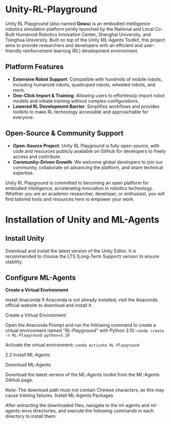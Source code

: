 # Unity-RL-Playground
Unity RL Playground (also named **Gewu**) is an embodied intelligence robotics simulation platform jointly launched by the National and Local Co-Built Humanoid Robotics Innovation Center, Shanghai University, and Tsinghua University. Built on top of the Unity ML-Agents Toolkit, this project aims to provide researchers and developers with an efficient and user-friendly reinforcement learning (RL) development environment.

## Platform Features‌

- **Extensive Robot Support‌**: Compatible with hundreds of mobile robots, including humanoid robots, quadruped robots, wheeled robots, and more.
- **One-Click Import & Training‌**: Allowing users to effortlessly import robot models and initiate training without complex configurations.
- **Lowered RL Development Barrier‌**: Simplifies workflows and provides toolkits to make RL technology accessible and approachable for everyone.

## Open-Source & Community Support‌

- **Open-Source Project‌**: Unity RL Playground is fully open-source, with code and resources publicly available on GitHub for developers to freely access and contribute.
- **Community-Driven Growth‌**: We welcome global developers to join our community, collaborate on advancing the platform, and share technical expertise.

Unity RL Playground is committed to becoming an open platform for embodied intelligence, accelerating innovation in robotics technology. Whether you are an academic researcher, developer, or enthusiast, you will find tailored tools and resources here to empower your work.

# Installation of Unity and ML-Agents
## Install Unity
Download and install the latest version of the Unity Editor. It is recommended to choose the LTS (Long-Term Support) version to ensure stability.
## Configure ML-Agents
**Create a Virtual Environment**

Install Anaconda
If Anaconda is not already installed, visit the Anaconda official website to download and install it.

Create a Virtual Environment

Open the Anaconda Prompt and run the following command to create a virtual environment named "RL-Playground" with Python 3.10: `conda create -n RL-Playground python=3.10`

Activate the virtual environment: `conda activate RL-Playground`

2.2 Install ML-Agents

Download ML-Agents

Download the latest version of the ML-Agents toolkit from the ML-Agents GitHub page.

Note: The download path must not contain Chinese characters, as this may cause training failures.
Install ML-Agents Packages

After extracting the downloaded files, navigate to the ml-agents and ml-agents-envs directories, and execute the following commands in each directory to install them:
